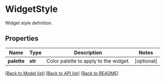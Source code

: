 # WidgetStyle

Widget style definition.

## Properties
Name | Type | Description | Notes
------------ | ------------- | ------------- | -------------
**palette** | **str** | Color palette to apply to the widget. | [optional] 

[[Back to Model list]](README.md#documentation-for-models) [[Back to API list]](README.md#documentation-for-api-endpoints) [[Back to README]](README.md)


